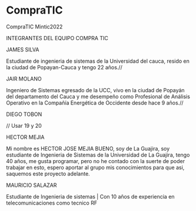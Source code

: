 # CompraTIC
CompraTIC  Mintic2022


INTEGRANTES DEL EQUIPO COMPRA TIC


JAMES SILVA

Estudiante de ingenieria de sistemas de la Universidad del cauca, resido en la ciudad de Popayan-Cauca y tengo 22 años.//
 
JAIR MOLANO

Ingeniero de Sistemas egresado de la UCC, vivo en la ciudad de Popayán del departamento del Cauca y me desempeño como Profesional de 
Análisis Operativo en la Compañía Energética de Occidente desde hace 9 años.//


DIEGO TOBON

// Usar 19 y 20

HECTOR MEJIA

Mi nombre es HECTOR JOSE MEJIA BUENO, soy de La Guajira, soy estudiante de Ingenieria de Sistemas de la Universidad de La Guajira, 
tengo 40 años, me gusta programar, pero no he contado con la suerte de poder trabajar en esto, espero aportar al grupo mis conocimientos
para que asi, saquemos este proyecto adelante.

MAURICIO SALAZAR 

Estudiante de Ingenieria de sistemas | Con 10 años de experiencia en telecomunicaciones como tecnico RF 



